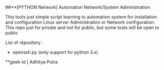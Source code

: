 ##**[PYTHON Network] Automation Network/System Administration

This tools just simple script learning to automation system for installation and configuration Linux server Administration or Network configuration. This repo just for private and not for public, but some tools will be open to public

List of repository : 
- openssh.py (only support for python 3.x)

**geek-id | Adhitya Putra
